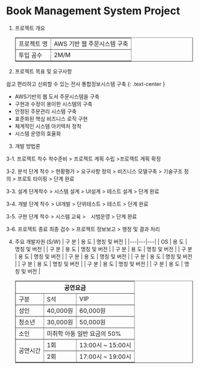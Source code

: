 Book Management System Project
=============================

1. 프로젝트 개요
	<table border="1">
		<tr>
			<td>프로젝트 명</td>
			<td>AWS 기반 웹 주문시스템 구축</td>
		</tr>
		<tr>
			<td>투입 공수</td>
			<td>2M/M</td>
		</tr>
	</table>

2. 프로젝트 목표 및 요구사항

쉽고 편리하고 신뢰할 수 있는 전사 통합정보시스템 구축
{: .text-center }

- AWS기반의 웹 도서 주문시스템을 구축
- 구현과 수정이 용이한 시스템의 구축
- 안정된 주문관리 시스템 구축
- 표준화된 핵심 비즈니스 로직 구현
- 체계적인 시스템 아키텍처 정착
- 시스템 운영의 효율화



3. 개발 방법론

3-1. 프로젝트 착수
착수준비 > 프로젝트 계획 수립 >프로젝트 계획 확정

3-2. 분석
단계 착수 > 현황평가 > 요구사항 정의 > 비즈니스 모델구축 > 기술구조 정의 > 프로토 타이핑 > 단계 완료

3-3. 설계
단계착수 > 시스템 설계 > UI설계 > 테스트 설계 > 단계 완료

3-4. 개발
단계 착수 > UI개발 > 단위테스트 > 테스트 > 단계 완료

3-5. 구현
단계 착수 > 시스템 교육 >　시범운영 > 단계 완료

3-6. 프로젝트 종료
최종 검수 > 프로젝트 정보보고 > 행정 및 결과 처리


4. 주요 개발자원 (S/W)
| 구 분 | 용 도 | 명칭 및 버전 |
|---|---|---|
| OS | 용 도 | 명칭 및 버전 |
| 구 분 | 용 도 | 명칭 및 버전 |
| 구 분 | 용 도 | 명칭 및 버전 |
| 구 분 | 용 도 | 명칭 및 버전 |
| 구 분 | 용 도 | 명칭 및 버전 |
| 구 분 | 용 도 | 명칭 및 버전 |
| 구 분 | 용 도 | 명칭 및 버전 |
| 구 분 | 용 도 | 명칭 및 버전 |
| 구 분 | 용 도 | 명칭 및 버전 |

	<table border="1">
		<tr>
			<th colspan="3">공연요금</th>
		</tr>
		<tr>
			<td>구분</td>
			<td>S석</td>
			<td>VIP</td>
		</tr>
		<tr>
			<td>성인</td>
			<td>40,000원</td>
			<td>60,000원</td>
		</tr>
		<tr>
			<td>청소년</td>
			<td>30,000원</td>
			<td>50,000원</td>
		</tr>
		<tr>
			<td>소인</td>
			<td colspan="2">미취학 아동 일반 요금의 50%</td>
		</tr>
		<tr>
			<td rowspan="2">공연시간</td>
			<td>1회</td>
			<td>13:00시 ~ 15:00시</td>
		</tr>
		<tr>
			<td>2회</td>
			<td>17:00시 ~ 19:00시</td>
		</tr>
	</table>
